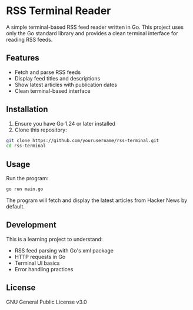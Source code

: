 # RSS Terminal Reader

A simple terminal-based RSS feed reader written in Go. This project uses only the Go standard library and provides a clean terminal interface for reading RSS feeds.

## Features

- Fetch and parse RSS feeds
- Display feed titles and descriptions
- Show latest articles with publication dates
- Clean terminal-based interface

## Installation

1. Ensure you have Go 1.24 or later installed
2. Clone this repository:
```bash
git clone https://github.com/yourusername/rss-terminal.git
cd rss-terminal
```

## Usage

Run the program:
```bash
go run main.go
```

The program will fetch and display the latest articles from Hacker News by default.

## Development

This is a learning project to understand:
- RSS feed parsing with Go's xml package
- HTTP requests in Go
- Terminal UI basics
- Error handling practices

## License

GNU General Public License v3.0